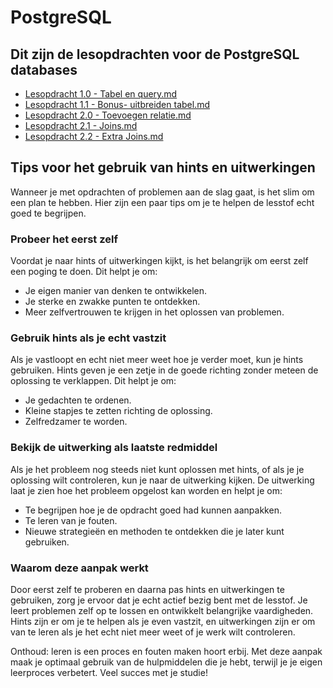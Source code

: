 # PostgreSQL

Dit zijn de lesopdrachten voor de PostgreSQL databases
- 
- [Lesopdracht 1.0 - Tabel en query.md](Lesopdracht%201.0%20-%20Tabel%20en%20query.md)
- [Lesopdracht 1.1 - Bonus- uitbreiden tabel.md](Lesopdracht%201.1%20-%20Bonus-%20uitbreiden%20tabel.md)
- [Lesopdracht 2.0 - Toevoegen relatie.md](Lesopdracht%202.0%20-%20Toevoegen%20relatie.md)
- [Lesopdracht 2.1 - Joins.md](Lesopdracht%202.1%20-%20Joins.md)
- [Lesopdracht 2.2 - Extra Joins.md](Lesopdracht%202.2%20-%20Extra%20Joins.md)
## Tips voor het gebruik van hints en uitwerkingen

Wanneer je met opdrachten of problemen aan de slag gaat, is het slim om een plan te hebben. Hier zijn een paar tips om je te helpen de lesstof echt goed te begrijpen.

### Probeer het eerst zelf

Voordat je naar hints of uitwerkingen kijkt, is het belangrijk om eerst zelf een poging te doen. Dit helpt je om:

-   Je eigen manier van denken te ontwikkelen.
-   Je sterke en zwakke punten te ontdekken.
-   Meer zelfvertrouwen te krijgen in het oplossen van problemen.

### Gebruik hints als je echt vastzit

Als je vastloopt en echt niet meer weet hoe je verder moet, kun je hints gebruiken. Hints geven je een zetje in de goede richting zonder meteen de oplossing te verklappen. Dit helpt je om:

-   Je gedachten te ordenen.
-   Kleine stapjes te zetten richting de oplossing.
-   Zelfredzamer te worden.

### Bekijk de uitwerking als laatste redmiddel

Als je het probleem nog steeds niet kunt oplossen met hints, of als je je oplossing wilt controleren, kun je naar de uitwerking kijken. De uitwerking laat je zien hoe het probleem opgelost kan worden en helpt je om:

-   Te begrijpen hoe je de opdracht goed had kunnen aanpakken.
-   Te leren van je fouten.
-   Nieuwe strategieën en methoden te ontdekken die je later kunt gebruiken.

### Waarom deze aanpak werkt

Door eerst zelf te proberen en daarna pas hints en uitwerkingen te gebruiken, zorg je ervoor dat je echt actief bezig bent met de lesstof. Je leert problemen zelf op te lossen en ontwikkelt belangrijke vaardigheden. Hints zijn er om je te helpen als je even vastzit, en uitwerkingen zijn er om van te leren als je het echt niet meer weet of je werk wilt controleren.

Onthoud: leren is een proces en fouten maken hoort erbij. Met deze aanpak maak je optimaal gebruik van de hulpmiddelen die je hebt, terwijl je je eigen leerproces verbetert. Veel succes met je studie!
